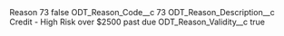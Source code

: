 <?xml version="1.0" encoding="UTF-8"?>
<CustomMetadata xmlns="http://soap.sforce.com/2006/04/metadata" xmlns:xsi="http://www.w3.org/2001/XMLSchema-instance" xmlns:xsd="http://www.w3.org/2001/XMLSchema">
    <label>Reason 73</label>
    <protected>false</protected>
    <values>
        <field>ODT_Reason_Code__c</field>
        <value xsi:type="xsd:string">73</value>
    </values>
    <values>
        <field>ODT_Reason_Description__c</field>
        <value xsi:type="xsd:string">Credit - High Risk over $2500 past due</value>
    </values>
    <values>
        <field>ODT_Reason_Validity__c</field>
        <value xsi:type="xsd:boolean">true</value>
    </values>
</CustomMetadata>
